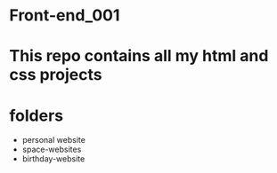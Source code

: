 # Front-end_001
# This repo contains all my html and css projects
# folders
* personal website
* space-websites
* birthday-website
